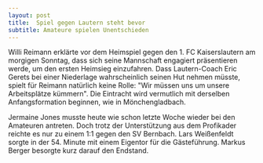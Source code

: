 ```yaml
---
layout: post
title:  Spiel gegen Lautern steht bevor
subtitle: Amateure spielen Unentschieden
---
```


Willi Reimann erklärte vor dem Heimspiel gegen den 1. FC Kaiserslautern am morgigen Sonntag, dass sich seine Mannschaft engagiert präsentieren werde, um den ersten Heimsieg einzufahren. Dass Lautern-Coach Eric Gerets bei einer Niederlage wahrscheinlich seinen Hut nehmen müsste, spielt für Reimann natürlich keine Rolle: "Wir müssen uns um unsere Arbeitsplätze kümmern". Die Eintracht wird vermutlich mit derselben Anfangsformation beginnen, wie in Mönchengladbach. 

Jermaine Jones musste heute wie schon letzte Woche wieder bei den Amateuren antreten. Doch trotz der Unterstützung aus dem Profikader reichte es nur zu einem 1:1 gegen den SV Bernbach. Lars Weißenfeldt sorgte in der 54. Minute mit einem Eigentor für die Gästeführung. Markus Berger besorgte kurz darauf den Endstand.

